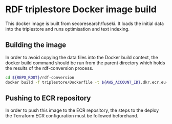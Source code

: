 RDF triplestore Docker image build
===

This docker image is built from secoresearch/fuseki. It loads the initial data into the triplestore and runs optimisation and text indexing.

## Building the image

In order to avoid copying the data files into the Docker build context, the docker build command should be run from the parent directory which holds the results of the rdf-conversion process.

```bash
cd ${REPO_ROOT}/rdf-conversion
docker build -f triplestore/Dockerfile -t ${AWS_ACCOUNT_ID}.dkr.ecr.eu-west-2.amazonaws.com/pronom-triplestore:${VERSION} .
```

## Pushing to ECR repository

In order to push this image to the ECR repository, the steps to the deploy the Terraform ECR configuration must be followed beforehand.
